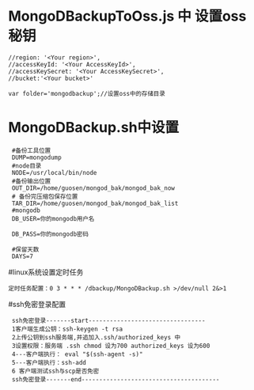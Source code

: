 # MongoDBackupToOss.js 中 设置oss 秘钥

    //region: '<Your region>',
    //accessKeyId: '<Your AccessKeyId>',
    //accessKeySecret: '<Your AccessKeySecret>',
    //bucket:'<Your bucket>'
    
    var folder='mongodbackup';//设置oss中的存储目录
   
# MongoDBackup.sh中设置
     #备份工具位置
     DUMP=mongodump
     #node目录
     NODE=/usr/local/bin/node
     #备份输出位置
     OUT_DIR=/home/guosen/mongod_bak/mongod_bak_now
     # 备份完压缩包保存位置
     TAR_DIR=/home/guosen/mongod_bak/mongod_bak_list
     #mongodb
     DB_USER=你的mongodb用户名
  
     DB_PASS=你的mongodb密码
  
     #保留天数
     DAYS=7

#linux系统设置定时任务
 
    定时任务配置：0 3 * * * /dbackup/MongoDBackup.sh >/dev/null 2&>1

#ssh免密登录配置

     ssh免密登录-------start---------------------------------
     1客户端生成公钥：ssh-keygen -t rsa
     2上传公钥到ssh服务端,并追加入.ssh/authorized_keys 中
     3设置权限：服务端 .ssh chmod 设为700 authorized_keys 设为600
     4---客户端执行： eval "$(ssh-agent -s)"
     5---客户端执行：ssh-add
     6 客户端测试ssh与scp是否免密
     ssh免密登录-------end---------------------------------------